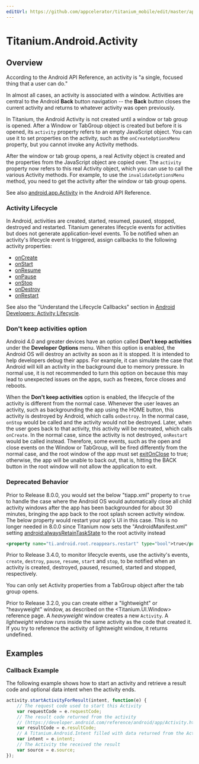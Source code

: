 ```yaml
---
editUrl: https://github.com/appcelerator/titanium_mobile/edit/master/apidoc/Titanium/Android/Activity.yml
---
```

# Titanium.Android.Activity

<TypeHeader/>

## Overview

According to the Android API Reference, an activity is "a single, focused thing that a
user can do."

In almost all cases, an activity is associated with a window.  Activities are central
to the Android **Back** button navigation -- the **Back** button closes the current
activity and returns to whatever activity was open previously.

In Titanium, the Android Activity is not created until a window or tab group is opened.
After a Window or TabGroup object is created but before it is opened, its `activity` property
refers to an empty JavaScript object. You can use it to set properties on the activity, such as
the `onCreateOptionsMenu` property, but you cannot invoke any Activity methods.

After the window or tab group opens, a real Activity object is created and the properties from
the JavaScript object are copied over. The `activity` property now refers to this real Activity object,
which you can use to call the various Activity methods. For example, to use the
`invalidateOptionsMenu` method, you need to get the activity after the window or tab group opens.

See also [android.app.Activity](https://developer.android.com/reference/android/app/Activity.html)
in the Android API Reference.

### Activity Lifecycle

In Android, activities are created, started, resumed, paused, stopped, destroyed and restarted.
Titanium generates lifecycle events for activities but does not generate application-level events.
To be notified when an activity's lifecycle event is triggered, assign callbacks to the following activity
properties:

  * [onCreate](Titanium.Android.Activity.onCreate)
  * [onStart](Titanium.Android.Activity.onStart)
  * [onResume](Titanium.Android.Activity.onResume)
  * [onPause](Titanium.Android.Activity.onPause)
  * [onStop](Titanium.Android.Activity.onStop)
  * [onDestroy](Titanium.Android.Activity.onDestroy)
  * [onRestart](Titanium.Android.Activity.onRestart)

See also the "Understand the Lifecycle Callbacks" section in
[Android Developers: Activity Lifecycle](https://developer.android.com/training/basics/activity-lifecycle/starting.html).

### Don't keep activities option

Android 4.0 and greater devices have an option called **Don't keep activities** under the **Developer
Options** menu. When this option is enabled, the Android OS will destroy an activity as soon as it
is stopped. It is intended to help developers debug their apps. For example, it can simulate the
case that Android will kill an activity in the background due to memory pressure. In
normal use, it is not recommended to turn this option on because this may lead to unexpected issues
on the apps, such as freezes, force closes and reboots.

When the **Don't keep activities** option is enabled, the lifecycle of the activity is different
from the normal case. Whenever the user leaves an activity, such as backgrounding the app using the
HOME button, this activity is destroyed by Android, which calls `onDestroy`.  In the normal case, `onStop`
would be called and the activity would not be destroyed.  Later, when the user goes back to that activity, this
activity will be recreated, which calls `onCreate`.  In the normal case, since the activity is not destroyed,
`onRestart` would be called instead.  Therefore, some events, such as the open and close events on the Window
or TabGroup, will be fired differently from the normal case, and the root window of the app must set
[exitOnClose](Titanium.UI.Window.exitOnClose) to true; otherwise, the app will be unable to back out, that is,
hitting the BACK button in the root window will not allow the application to exit.

### Deprecated Behavior

Prior to Release 8.0.0, you would set the below "tiapp.xml" property to `true` to handle the case
where the Android OS would automatically close all child activity windows after the app has been backgrounded
for about 30 minutes, bringing the app back to the root splash screen activity window. The below property
would restart your app's UI in this case. This is no longer needed in 8.0.0 since Titanium now sets the
"AndroidManifest.xml" setting
[android:alwaysRetainTaskState](https://developer.android.com/guide/topics/manifest/activity-element#always)
to the root activity instead

``` xml
<property name="ti.android.root.reappears.restart" type="bool">true</property>
```

Prior to Release 3.4.0, to monitor lifecycle events, use the activity's events, `create`, `destroy`,
`pause`, `resume`, `start` and `stop`, to be notified when an activity is created, destroyed, paused,
resumed, started and stopped, respectively.

You can only set Activity properties from a TabGroup object after the tab group opens.

Prior to Release 3.2.0, you can create either a "lightweight" or "heavyweight" window, as
described on the <Titanium.UI.Window> reference page. A *heavyweight* window creates a
new `Activity`. A *lightweight* window runs inside the same activity as the code that
created it.  If you try to reference the activity of lightweight window, it returns undefined.

## Examples

### Callback Example

The following example shows how to start an activity and retrieve a result code
and optional data intent when the activity ends.

``` js
activity.startActivityForResult(intent, function(e) {
    // The request code used to start this Activity
    var requestCode = e.requestCode;
    // The result code returned from the activity
    // (https://developer.android.com/reference/android/app/Activity.html#StartingActivities)
    var resultCode = e.resultCode;
    // A Titanium.Android.Intent filled with data returned from the Activity
    var intent = e.intent;
    // The Activity the received the result
    var source = e.source;
});
```

<ApiDocs/>
